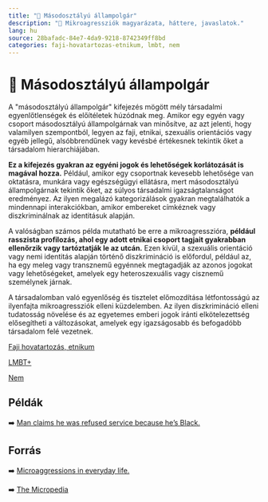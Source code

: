 ```yaml
---
title: "🚫 Másodosztályú állampolgár"
description: "🚫 Mikroagressziók magyarázata, háttere, javaslatok."
lang: hu
source: 28bafadc-84e7-4da9-9218-8742349ff8bd
categories: faji-hovatartozas-etnikum, lmbt, nem
---
```


<div class="wiki-content agression-title">

# 🚫 Másodosztályú állampolgár

A "másodosztályú állampolgár" kifejezés mögött mély társadalmi egyenlőtlenségek és előítéletek húzódnak meg. Amikor egy egyén vagy csoport másodosztályú állampolgárnak van minősítve, az azt jelenti, hogy valamilyen szempontból, legyen az faji, etnikai, szexuális orientációs vagy egyéb jellegű, alsóbbrendűnek vagy kevésbé értékesnek tekintik őket a társadalom hierarchiájában.

**Ez a kifejezés gyakran az egyéni jogok és lehetőségek korlátozását is magával hozza.** Például, amikor egy csoportnak kevesebb lehetősége van oktatásra, munkára vagy egészségügyi ellátásra, mert másodosztályú állampolgárnak tekintik őket, az súlyos társadalmi igazságtalanságot eredményez. Az ilyen megalázó kategorizálások gyakran megtalálhatók a mindennapi interakciókban, amikor embereket címkéznek vagy diszkriminálnak az identitásuk alapján.

A valóságban számos példa mutatható be erre a mikroagresszióra, **például rasszista profilozás, ahol egy adott etnikai csoport tagjait gyakrabban ellenőrzik vagy tartóztatják le az utcán.** Ezen kívül, a szexuális orientáció vagy nemi identitás alapján történő diszkrimináció is előfordul, például az, ha egy meleg vagy transznemű egyénnek megtagadják az azonos jogokat vagy lehetőségeket, amelyek egy heteroszexuális vagy cisznemű személynek járnak.

A társadalomban való egyenlőség és tisztelet előmozdítása létfontosságú az ilyenfajta mikroagressziók elleni küzdelemben. Az ilyen diszkrimináció elleni tudatosság növelése és az egyetemes emberi jogok iránti elkötelezettség elősegítheti a változásokat, amelyek egy igazságosabb és befogadóbb társadalom felé vezetnek.


<div class="categories">

[Faji hovatartozás, etnikum](/#/entry?id=faji-hovatartozas-etnikum)

[LMBT+](/#/entry?id=lmbt)

[Nem](/#/entry?id=nem)

</div>

## Példák

➡️ [Man claims he was refused service because he’s Black.](https://www.cbc.ca/news/canada/nova-scotia/man-claims-he-was-refused-service-because-he-s-black-1.1305374)

## Forrás

➡️ [Microaggressions in everyday life.](https://books.google.ca/books?id=jyzcuvgTaIMC&pg=PA37&redir_esc=y#v=onepage&q&f=false)

➡️ [The Micropedia](https://www.themicropedia.org/)


</div>